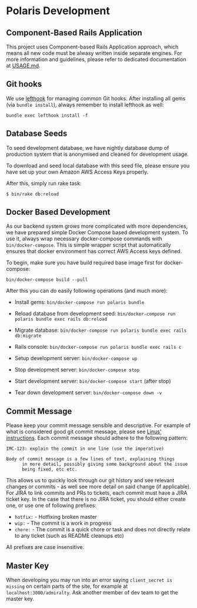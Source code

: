 # Polaris Development

## Component-Based Rails Application

This project uses Component-based Rails Application approach, which means all new code
must be alwasy written inside separate engines. For more information and guidelines,
please refer to dedicated documentation at [USAGE.md][0].

## Git hooks

We use [lefthook][1] for managing common Git
hooks. After installing all gems (via `bundle install`), always remember to
install lefthook as well:

    bundle exec lefthook install -f

## Database Seeds

To seed development database, we have nightly database dump of production system
that is anonymised and cleaned for development usage.

To download and seed local database with this seed file, please ensure you have
set up your own Amazon AWS Access Keys properly.

After this, simply run rake task:

    $ bin/rake db:reload

## Docker Based Development

As our backend system grows more complicated with more dependencies,
we have prepared simple Docker Compose based development system.
To use it, always wrap necessary docker-compose commands with `bin/docker-compose`. This
is simple wrapper script that automatically ensures that docker environment has correct
AWS Access keys defined.

To begin, make sure you have build required base image first for docker-compose:

    bin/docker-compose build --pull

After this you can do easily following operations (and much more):
* Install gems: `bin/docker-compose run polaris bundle`
* Reload database from development seed: `bin/docker-compose run polaris bundle exec rails db:reload`
* Migrate database: `bin/docker-compose run polaris bundle exec rails db:migrate`
* Rails console: `bin/docker-compose run polaris bundle exec rails c`

* Setup development server: `bin/docker-compose up`

* Stop development server: `bin/docker-compose stop`
* Start development server: `bin/docker-compose start` (after stop)

* Tear down development server: `bin/docker-compose down -v`

## Commit Message

Please keep your commit message sensible and descriptive. For example of what is
considered good git commit message, please see
[Linus' instructions][2].
Each commit message should adhere to the following pattern:

    IMC-123: explain the commit in one line (use the imperative)

    Body of commit message is a few lines of text, explaining things
          in more detail, possibly giving some background about the issue
          being fixed, etc etc.

This allows us to quickly look through our git history and see relevant changes
or commits - as well see more detail on said change (if applicable). For JIRA to
link commits and PRs to tickets, each commit must have a JIRA ticket key. In the
case that there is no JIRA ticket, you should either create one, or use one of
following prefixes:

  * `hotfix:` - Hotfixing broken master
  * `wip:` - The commit is a work in progress
  * `chore:` - The commit is a quick chore or task and does not directly relate
    to any ticket (such as README cleanups etc)

All prefixes are case insensitive.

## Master Key

When developing you may run into an error saying `client_secret is missing` on
certain parts of the site, for example at `localhost:3000/admiralty`.
Ask another member of dev team to get the master key.

[0]: doc/engines/USAGE.md
[1]: https://github.com/Arkweid/lefthook
[2]: https://github.com/torvalds/subsurface-for-dirk/blob/master/README#L92
